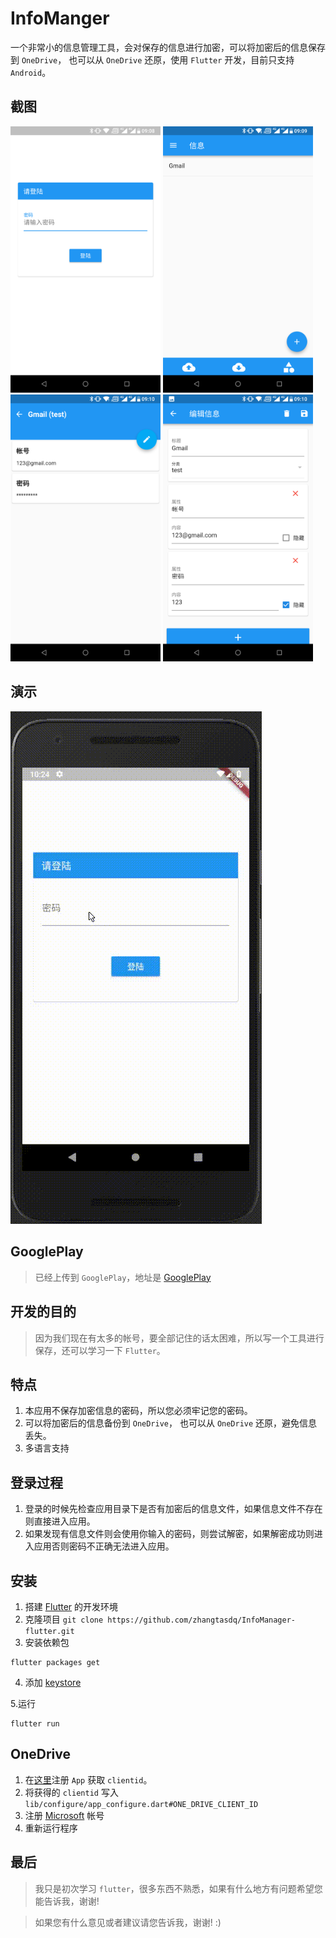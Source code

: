 InfoManger
===

一个非常小的信息管理工具，会对保存的信息进行加密，可以将加密后的信息保存到 `OneDrive`，
也可以从 `OneDrive` 还原，使用 `Flutter` 开发，目前只支持 `Android`。

截图
---
<img src="./screenshot/login.png" width="240" />
<img src="./screenshot/list.png" width="240" />
<img src="./screenshot/detail.png" width="240" />
<img src="./screenshot/edit.png" width="240" />


演示
---
![InfoManager](./screenshot/infomanager.gif)

GooglePlay
---
> 已经上传到 `GooglePlay`，地址是 [GooglePlay](https://play.google.com/store/apps/details?id=cqmyg.asdq.infomanager)

开发的目的
---

> 因为我们现在有太多的帐号，要全部记住的话太困难，所以写一个工具进行保存，还可以学习一下 `Flutter`。

特点
---

1. 本应用不保存加密信息的密码，所以您必须牢记您的密码。
2. 可以将加密后的信息备份到 `OneDrive`， 也可以从 `OneDrive` 还原，避免信息丢失。
3. 多语言支持

登录过程
---

1. 登录的时候先检查应用目录下是否有加密后的信息文件，如果信息文件不存在则直接进入应用。
2. 如果发现有信息文件则会使用你输入的密码，则尝试解密，如果解密成功则进入应用否则密码不正确无法进入应用。

安装
---

1. 搭建 [Flutter](https://flutter.io/get-started/install/) 的开发环境
2. 克隆项目 `git clone https://github.com/zhangtasdq/InfoManager-flutter.git`
3. 安装依赖包

```shell
flutter packages get

```
4. 添加 [keystore](https://flutter.io/android-release/#create-a-keystore)

5.运行

```
flutter run
```

OneDrive
---

1. 在[这里](https://dev.onedrive.com/app-registration.htm#register-your-app-for-onedrive)注册 `App` 获取 `clientid`。
2. 将获得的 `clientid` 写入 `lib/configure/app_configure.dart#ONE_DRIVE_CLIENT_ID`
3. 注册 [Microsoft](https://account.microsoft.com) 帐号
4. 重新运行程序

最后
---
>我只是初次学习 `flutter`，很多东西不熟悉，如果有什么地方有问题希望您能告诉我，谢谢!

>如果您有什么意见或者建议请您告诉我，谢谢! :)